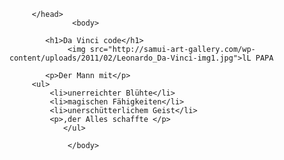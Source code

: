 <html>
         <head>
              <meta charset="utf-8">  
            <title> Da Vinci </title>    
                  
         </head>                   
                  <body>
          
            <h1>Da Vinci code</h1>
                 <img src="http://samui-art-gallery.com/wp-content/uploads/2011/02/Leonardo_Da-Vinci-img1.jpg">lL PAPA
              
            <p>Der Mann mit</p>
         <ul>
             <li>unerreichter Blühte</li>
             <li>magischen Fähigkeiten</li>
             <li>unerschütterlichem Geist</li>
             <p>,der Alles schaffte </p>         
                </ul>    
              
                 </body>


